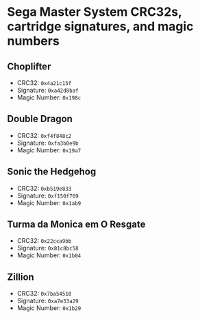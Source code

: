 # Sega Master System CRC32s, cartridge signatures, and magic numbers

## Choplifter

- CRC32: `0x4a21c15f`
- Signature: `0xa42d8baf`
- Magic Number: `0x198c`

## Double Dragon

- CRC32: `0xf4f848c2`
- Signature: `0xfa3b0e9b`
- Magic Number: `0x19a7`

## Sonic the Hedgehog

- CRC32: `0xb519e833`
- Signature: `0xf150f769`
- Magic Number: `0x1ab9`

## Turma da Monica em O Resgate

- CRC32: `0x22cca9bb`
- Signature: `0x81c8bc58`
- Magic Number: `0x1b04`

## Zillion

- CRC32: `0x7ba54510`
- Signature: `0xa7e33a29`
- Magic Number: `0x1b29`

